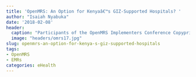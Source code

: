 ```yaml
---
title: 'OpenMRS: An Option for Kenyaâ€™s GIZ-Supported Hospitals? '
author: "Isaiah Nyabuka"
date: '2018-02-08'
header:
  caption: "Participants of the OpenMRS Implementers Conference Copypright: OpenMRS"
  image: "headers/omrs17.jpg"
slug: openmrs-an-option-for-kenya-s-giz-supported-hospitals
tags:
- OpenMRS
- EMRs
categories: eHealth
---
```


